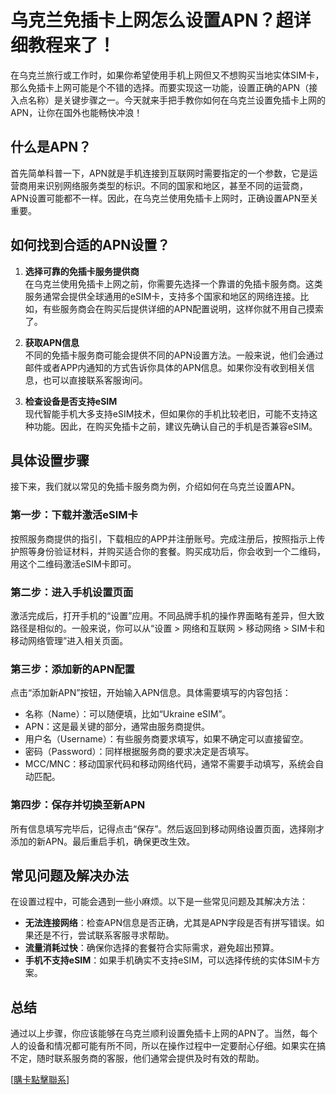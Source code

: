 # 乌克兰免插卡上网怎么设置APN？超详细教程来了！

在乌克兰旅行或工作时，如果你希望使用手机上网但又不想购买当地实体SIM卡，那么免插卡上网可能是个不错的选择。而要实现这一功能，设置正确的APN（接入点名称）是关键步骤之一。今天就来手把手教你如何在乌克兰设置免插卡上网的APN，让你在国外也能畅快冲浪！

## 什么是APN？

首先简单科普一下，APN就是手机连接到互联网时需要指定的一个参数，它是运营商用来识别网络服务类型的标识。不同的国家和地区，甚至不同的运营商，APN设置可能都不一样。因此，在乌克兰使用免插卡上网时，正确设置APN至关重要。

## 如何找到合适的APN设置？

1. **选择可靠的免插卡服务提供商**  
   在乌克兰使用免插卡上网之前，你需要先选择一个靠谱的免插卡服务商。这类服务通常会提供全球通用的eSIM卡，支持多个国家和地区的网络连接。比如，有些服务商会在购买后提供详细的APN配置说明，这样你就不用自己摸索了。

2. **获取APN信息**  
   不同的免插卡服务商可能会提供不同的APN设置方法。一般来说，他们会通过邮件或者APP内通知的方式告诉你具体的APN信息。如果你没有收到相关信息，也可以直接联系客服询问。

3. **检查设备是否支持eSIM**  
   现代智能手机大多支持eSIM技术，但如果你的手机比较老旧，可能不支持这种功能。因此，在购买免插卡之前，建议先确认自己的手机是否兼容eSIM。

## 具体设置步骤

接下来，我们就以常见的免插卡服务商为例，介绍如何在乌克兰设置APN。

### 第一步：下载并激活eSIM卡  
按照服务商提供的指引，下载相应的APP并注册账号。完成注册后，按照指示上传护照等身份验证材料，并购买适合你的套餐。购买成功后，你会收到一个二维码，用这个二维码激活eSIM卡即可。

### 第二步：进入手机设置页面  
激活完成后，打开手机的“设置”应用。不同品牌手机的操作界面略有差异，但大致路径是相似的。一般来说，你可以从“设置 > 网络和互联网 > 移动网络 > SIM卡和移动网络管理”进入相关页面。

### 第三步：添加新的APN配置  
点击“添加新APN”按钮，开始输入APN信息。具体需要填写的内容包括：
- 名称（Name）：可以随便填，比如“Ukraine eSIM”。
- APN：这是最关键的部分，通常由服务商提供。
- 用户名（Username）：有些服务商要求填写，如果不确定可以直接留空。
- 密码（Password）：同样根据服务商的要求决定是否填写。
- MCC/MNC：移动国家代码和移动网络代码，通常不需要手动填写，系统会自动匹配。

### 第四步：保存并切换至新APN  
所有信息填写完毕后，记得点击“保存”。然后返回到移动网络设置页面，选择刚才添加的新APN。最后重启手机，确保更改生效。

## 常见问题及解决办法

在设置过程中，可能会遇到一些小麻烦。以下是一些常见问题及其解决方法：

- **无法连接网络**：检查APN信息是否正确，尤其是APN字段是否有拼写错误。如果还是不行，尝试联系客服寻求帮助。
- **流量消耗过快**：确保你选择的套餐符合实际需求，避免超出预算。
- **手机不支持eSIM**：如果手机确实不支持eSIM，可以选择传统的实体SIM卡方案。

## 总结

通过以上步骤，你应该能够在乌克兰顺利设置免插卡上网的APN了。当然，每个人的设备和情况都可能有所不同，所以在操作过程中一定要耐心仔细。如果实在搞不定，随时联系服务商的客服，他们通常会提供及时有效的帮助。

[[購卡點擊聯系](https://t.me/s/esim1088)]